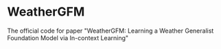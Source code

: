 # WeatherGFM
The official code for paper "WeatherGFM: Learning a Weather Generalist Foundation Model via In-context Learning"
